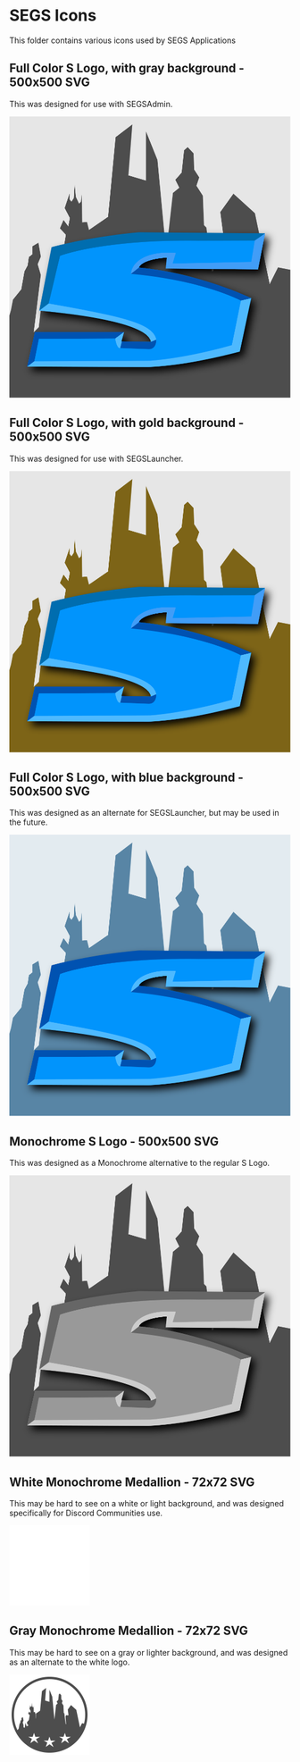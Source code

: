 # SEGS Icons
This folder contains various icons used by SEGS Applications

## Full Color S Logo, with gray background - 500x500 SVG
This was designed for use with SEGSAdmin.

![Full Color S Logo, with gray background](./s-icon-FINAL.svg)

## Full Color S Logo, with gold background - 500x500 SVG
This was designed for use with SEGSLauncher.

![Full Color S Logo, with gold background](./s-icon-gold-FINAL.svg)

## Full Color S Logo, with blue background - 500x500 SVG
This was designed as an alternate for SEGSLauncher, but may be used in the future.

![Full Color S Logo, with blue background](./s-icon-blue-FINAL.svg)

## Monochrome S Logo - 500x500 SVG
This was designed as a Monochrome alternative to the regular S Logo.

![Monochrome S Logo](./s-icon-mono-FINAL.svg)

## White Monochrome Medallion - 72x72 SVG
This may be hard to see on a white or light background, and was designed specifically for Discord Communities use.

![White Monochrome Medallion](./med-icon-mono-logo-FINAL.svg)

## Gray Monochrome Medallion - 72x72 SVG
This may be hard to see on a gray or lighter background, and was designed as an alternate to the white logo.

![Gray Monochrome Medallion](./med-icon-gray-logo-FINAL.svg)
